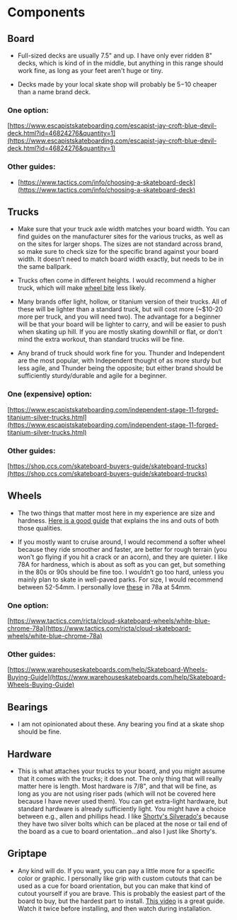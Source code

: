 # Components

## Board

- Full-sized decks are usually 7.5" and up. I have only ever ridden 8" decks, which is kind of in the middle, but anything in this range should work fine, as long as your feet aren't huge or tiny.

- Decks made by your local skate shop will probably be $5-$10 cheaper than a name brand deck.

### One option:
[https://www.escapistskateboarding.com/escapist-jay-croft-blue-devil-deck.html?id=46824276&quantity=1](https://www.escapistskateboarding.com/escapist-jay-croft-blue-devil-deck.html?id=46824276&quantity=1)

### Other guides:
* [https://www.tactics.com/info/choosing-a-skateboard-deck](https://www.tactics.com/info/choosing-a-skateboard-deck)

## Trucks

- Make sure that your truck axle width matches your board width. You can find guides on the manufacturer sites for the various trucks, as well as on the sites for larger shops. The sizes are not standard across brand, so make sure to check size for the specific brand against your board width. It doesn’t need to match board width exactly, but needs to be in the same ballpark. 

- Trucks often come in different heights. I would recommend a higher truck, which will make [wheel bite](https://www.thelongboardstore.com/blog/crunch-time-how-to-prevent-wheel-bite-/) less likely.

- Many brands offer light, hollow, or titanium version of their trucks. All of these will be lighter than a standard truck, but will cost more (~\$10-20 more per truck, and you will need two). The advantage for a beginner will be that your board will be lighter to carry, and will be easier to push when skating up hill. If you are mostly skating downhill or flat, or don't mind the extra workout, than standard trucks will be fine.

- Any brand of truck should work fine for you. Thunder and Independent are the most popular, with Independent thought of as more sturdy but less agile, and Thunder being the opposite; but either brand should be sufficiently sturdy/durable and agile for a beginner.

### One (expensive) option:
[https://www.escapistskateboarding.com/independent-stage-11-forged-titanium-silver-trucks.html](https://www.escapistskateboarding.com/independent-stage-11-forged-titanium-silver-trucks.html)

### Other guides:
[https://shop.ccs.com/skateboard-buyers-guide/skateboard-trucks](https://shop.ccs.com/skateboard-buyers-guide/skateboard-trucks)

## Wheels

- The two things that matter most here in my experience are size and hardness. [Here is a good guide](https://www.warehouseskateboards.com/help/Skateboard-Wheels-Buying-Guide) that explains the ins and outs of both those qualities.

- If you mostly want to cruise around, I would recommend a softer wheel because they ride smoother and faster, are better for rough terrain (you won't go flying if you hit a crack or an acorn), and they are quieter. I like 78A for hardness, which is about as soft as you can get, but something in the 80s or 90s should be fine too. I wouldn’t go too hard, unless you mainly plan to skate in well-paved parks. For size, I would recommend between 52-54mm. I personally love [these](https://www.tactics.com/ricta/cloud-skateboard-wheels/white-blue-chrome-78a) in 78a at 54mm.
  
### One option:
[https://www.tactics.com/ricta/cloud-skateboard-wheels/white-blue-chrome-78a](https://www.tactics.com/ricta/cloud-skateboard-wheels/white-blue-chrome-78a)

### Other guides:
[https://www.warehouseskateboards.com/help/Skateboard-Wheels-Buying-Guide](https://www.warehouseskateboards.com/help/Skateboard-Wheels-Buying-Guide)

## Bearings

- I am not opinionated about these. Any bearing you find at a skate shop should be fine.

## Hardware

- This is what attaches your trucks to your board, and you might assume that it comes with the trucks; it does not. The only thing that will really matter here is length. Most hardware is 7/8", and that will be fine, as long as you are not using riser pads (which will not be covered here because I have never used them). You can get extra-light hardware, but standard hardware is already sufficiently light. You might have a choice between e.g., allen and phillips head. I like [Shorty's Silverado's](https://www.shortysinc.com/products/shortys-silverados-phillips-head-hardware?variant=33606284640387) because they have two silver bolts which can be placed at the nose or tail end of the board as a cue to board orientation...and also I just like Shorty's.

## Griptape

- Any kind will do. If you want, you can pay a little more for a specific color or graphic. I personally like grip with custom cutouts that can be used as a cue for board orientation, but you can make that kind of cutout yourself if you are brave. This is probably the easiest part of the board to buy, but the hardest part to install. [This video](https://www.youtube.com/watch?v=c2llhl4Mft4) is a great guide. Watch it twice before installing, and then watch during installation.
